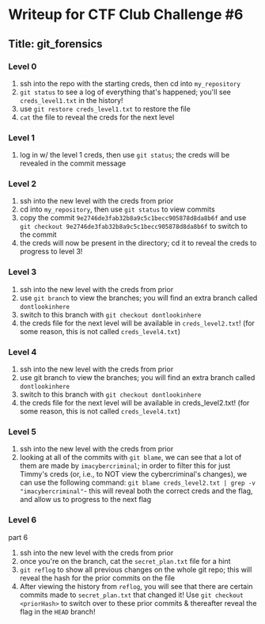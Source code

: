 # Writeup for CTF Club Challenge #6
## Title: git_forensics

### Level 0
1) ssh into the repo with the starting creds, then cd into `my_repository`
2) `git status` to see a log of everything that's happened; you'll see `creds_level1.txt` in the history!
3) use `git restore creds_level1.txt` to restore the file
4) `cat` the file to reveal the creds for the next level

### Level 1
1) log in w/ the level 1 creds, then use `git status`; the creds will be revealed in the commit message

### Level 2
1) ssh into the new level with the creds from prior
2) cd into `my_repository`, then use `git status` to view commits
3) copy the commit `9e2746de3fab32b8a9c5c1becc905878d8da8b6f` and use `git checkout 9e2746de3fab32b8a9c5c1becc905878d8da8b6f` to switch to the commit
4) the creds will now be present in the directory; cd it to reveal the creds to progress to level 3!

### Level 3
1) ssh into the new level with the creds from prior
2) use `git branch` to view the branches; you will find an extra branch called `dontlookinhere`
3) switch to this branch with `git checkout dontlookinhere`
4) the creds file for the next level will be available in `creds_level2.txt`! (for some reason, this is not called `creds_level4.txt`)

### Level 4
1) ssh into the new level with the creds from prior
2) use git branch to view the branches; you will find an extra branch called `dontlookinhere`
3) switch to this branch with `git checkout dontlookinhere`
4) the creds file for the next level will be available in creds_level2.txt! (for some reason, this is not called `creds_level4.txt`)

### Level 5
1) ssh into the new level with the creds from prior
2) looking at all of the commits with `git blame`, we can see that a lot of them are made by `imacybercriminal`; in order to filter this for just Timmy's creds (or, i.e., to NOT view the cybercriminal's changes), we can use the following command:
`git blame creds_level2.txt | grep -v "imacybercriminal"`- this will reveal both the correct creds and the flag, and allow us to progress to the next flag

### Level 6
part 6
1) ssh into the new level with the creds from prior
2) once you're on the branch, cat the `secret_plan.txt` file for a hint
3) `git reflog` to show all previous changes on the whole git repo; this will reveal the hash for the prior commits on the file
4) After viewing the history from `reflog`, you will see that there are certain commits made to `secret_plan.txt` that changed it! Use `git checkout <priorHash>` to switch over to these prior commits & thereafter reveal the flag in the `HEAD` branch!

